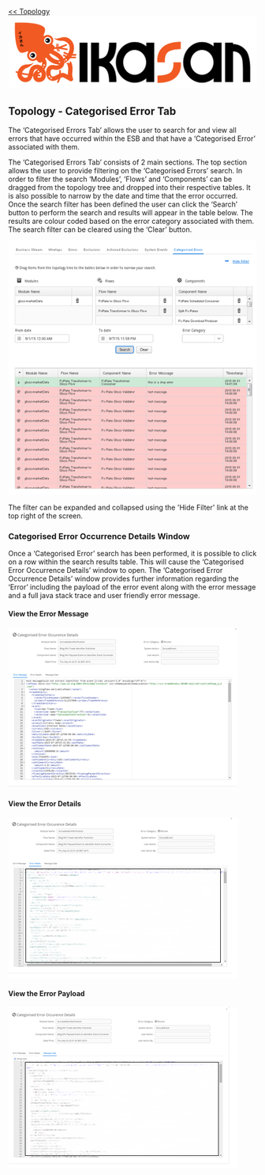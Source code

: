 [<< Topology](./Topology.md)
![IKASAN](../developer/docs/quickstart-images/Ikasan-title-transparent.png)
## Topology - Categorised Error Tab

The ‘Categorised Errors Tab’ allows the user to search for and view all errors that have occurred within the ESB and that have a ‘Categorised Error’ associated with them.

The ‘Categorised Errors Tab’ consists of 2 main sections. The top section allows the user to provide filtering on the ‘Categorised Errors’ search. In order to filter the search ‘Modules’, ‘Flows’ and ‘Components’ can be dragged from the topology tree and dropped into their respective tables. It is also possible to narrow by the date and time that the error occurred. Once the search filter has been defined the user can click the ‘Search’ button to perform the search and results will appear in the table below. The results are colour coded based on the error category associated with them. The search filter can be cleared using the ‘Clear’ button. 

![IKASAN](../developer/docs/sample-images/categorised-error-search-tab.png)

The filter can be expanded and collapsed using the 'Hide Filter' link at the top right of the screen.

###	Categorised Error Occurrence Details Window
Once a ‘Categorised Error’ search has been performed, it is possible to click on a row within the search results table. This will cause the ‘Categorised Error Occurrence Details’ window to open. The ‘Categorised Error Occurrence Details’ window provides further information regarding the ‘Error’ including the payload of the error event along with the error message and a full java stack trace and user friendly error message.

#### View the Error Message
![IKASAN](../developer/docs/sample-images/categorised-error-view-error.png)

#### View the Error Details
![IKASAN](../developer/docs/sample-images/categorised-error-view-error-details.png)

#### View the Error Payload
![IKASAN](../developer/docs/sample-images/categorised-error-view-error-payload.png)


